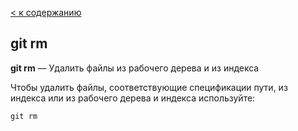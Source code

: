 [< к содержанию](./readme.md)

## git rm

**git rm** — Удалить файлы из рабочего дерева и из индекса

Чтобы удалить файлы, соответствующие спецификации пути, из индекса или из рабочего дерева и индекса используйте:

```bash=
git rm
```